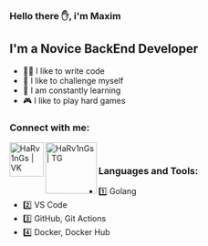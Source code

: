 ### Hello there ✋, i'm Maxim

## I'm a Novice BackEnd Developer
- 👨‍💻 I like to write code 
- 🌌 I like to challenge myself
- 🎉 I am constantly learning
- 🎮 I like to play hard games

### Connect with me:
[<img align="left" alt="HaRv1nGs | VK" width="60px" src="https://tkanitex.ru/wp-content/uploads/2024/11/vk-1536x869.png" />][vk]
[<img align="left" alt="HaRv1nGs | TG" width="90px" src="https://f.sravni.ru/cms/uploads/2025/01/236638-tbv7jmgx5ylaeri6z9o0.png" />][tg]

<br /> 

### Languages and Tools:
- 1️⃣ Golang
- 2️⃣ VS Code
- 3️⃣ GitHub, Git Actions
- 4️⃣ Docker, Docker Hub


[vk]: https://vk.com/harv1ngs
[tg]: https://t.me//@HaRv1nGs